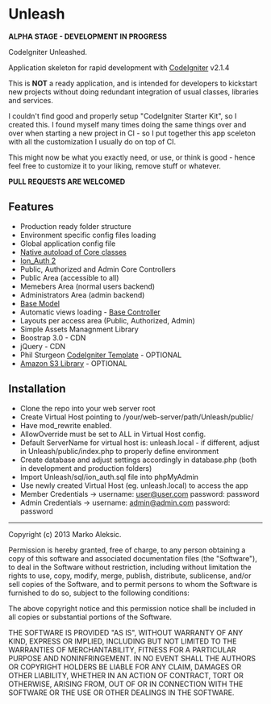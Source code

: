 Unleash
=======

**ALPHA STAGE - DEVELOPMENT IN PROGRESS**

CodeIgniter Unleashed.

Application skeleton for rapid development with [CodeIgniter](http://ellislab.com/codeigniter) v2.1.4


This is **NOT** a ready application, and is intended for developers to kickstart new projects
without doing redundant integration of usual classes, libraries and services.


I couldn't find good and properly setup "CodeIgniter Starter Kit", so I created
this. I found myself many times doing the same things over and over when starting a new
project in CI - so I put together this app sceleton with all the customization I usually do on top of CI.

This might now be what you exactly need, or use, or think is good - hence feel free to customize it to your liking, remove stuff or whatever.

**PULL REQUESTS ARE WELCOMED**


## Features

* Production ready folder structure
* Environment specific config files loading
* Global application config file
* [Native autoload of Core classes](http://philsturgeon.co.uk/blog/2010/02/CodeIgniter-Base-Classes-Keeping-it-DRY)
* [Ion_Auth 2](https://github.com/benedmunds/CodeIgniter-Ion-Auth)
* Public, Authorized and Admin Core Controllers
* Public Area (accessible to all)
* Memebers Area (normal users backend)
* Administrators Area (admin backend)
* [Base Model](https://github.com/jamierumbelow/codeigniter-base-model)
* Automatic views loading - [Base Controller](https://github.com/jamierumbelow/codeigniter-base-controller)
* Layouts per access area (Public, Authorized, Admin)
* Simple Assets Managnment Library
* Boostrap 3.0 - CDN
* jQuery - CDN
* Phil Sturgeon [CodeIgniter Template](https://github.com/philsturgeon/codeigniter-template) - OPTIONAL
* [Amazon S3 Library](https://github.com/psugand/CodeIgniter-S3) - OPTIONAL

## Installation

* Clone the repo into your web server root
* Create Virtual Host pointing to /your/web-server/path/Unleash/public/
* Have mod_rewrite enabled.
* AllowOverride must be set to ALL in Virtual Host config.
* Default ServerName for virtual host is: unleash.local - if different, adjust in Unleash/public/index.php to
properly define environment
* Create database and adjust settings accordingly in database.php (both in development and production folders)
* Import Unleash/sql/ion_auth.sql file into phpMyAdmin
* Use newly created Virtual Host (eg. unleash.local) to access the app
* Member Credentials -> username: user@user.com password: password
* Admin Credentials -> username: admin@admin.com password: password

****

Copyright (c) 2013 Marko Aleksic.

Permission is hereby granted, free of charge, to any person obtaining a copy
of this software and associated documentation files (the "Software"), to deal
in the Software without restriction, including without limitation the rights
to use, copy, modify, merge, publish, distribute, sublicense, and/or sell
copies of the Software, and to permit persons to whom the Software is
furnished to do so, subject to the following conditions:

The above copyright notice and this permission notice shall be included in
all copies or substantial portions of the Software.

THE SOFTWARE IS PROVIDED "AS IS", WITHOUT WARRANTY OF ANY KIND, EXPRESS OR
IMPLIED, INCLUDING BUT NOT LIMITED TO THE WARRANTIES OF MERCHANTABILITY,
FITNESS FOR A PARTICULAR PURPOSE AND NONINFRINGEMENT. IN NO EVENT SHALL THE
AUTHORS OR COPYRIGHT HOLDERS BE LIABLE FOR ANY CLAIM, DAMAGES OR OTHER
LIABILITY, WHETHER IN AN ACTION OF CONTRACT, TORT OR OTHERWISE, ARISING FROM,
OUT OF OR IN CONNECTION WITH THE SOFTWARE OR THE USE OR OTHER DEALINGS IN
THE SOFTWARE.
